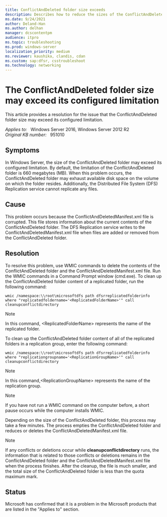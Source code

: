```yaml
---
title: ConflictAndDeleted folder size exceeds
description: Describes how to reduce the sizes of the ConflictAndDeleted folder and the ConflictandDeletedManifest.xml when using Windows Server DFSR.
ms.date: 9/24/2021
author: Deland-Han
ms.author: delhan
manager: dcscontentpm
audience: itpro
ms.topic: troubleshooting
ms.prod: windows-server
localization_priority: medium
ms.reviewer: kaushika, clandis, cdan
ms.custom: sap:dfsr, csstroubleshoot
ms.technology: networking
---
```

# The ConflictAndDeleted folder size may exceed its configured limitation

This article provides a resolution for the issue that the ConflictAndDeleted folder size may exceed its configured limitation.

_Applies to:_ &nbsp; Windows Server 2016, Windows Server 2012 R2  
_Original KB number:_ &nbsp; 951010

## Symptoms

In Windows Server, the size of the ConflictAndDeleted folder may exceed its configured limitation. By default, the limitation of the ConflictAndDeleted folder is 660 megabytes (MB). When this problem occurs, the ConflictAndDeleted folder may exhaust available disk space on the volume on which the folder resides. Additionally, the Distributed File System (DFS) Replication service cannot replicate any files.

## Cause

This problem occurs because the ConflictAndDeletedManifest.xml file is corrupted. This file stores information about the current contents of the ConflictAndDeleted folder. The DFS Replication service writes to the ConflictAndDeletedManifest.xml file when files are added or removed from the ConflictAndDeleted folder.

## Resolution

To resolve this problem, use WMIC commands to delete the contents of the ConflictAndDeleted folder and the ConflictAndDeletedManifest.xml file.
Run the WMIC commands in a Command Prompt window (cmd.exe).
To clean up the ConflictAndDeleted folder content of a replicated folder, run the following command:  

```console
wmic /namespace:\\root\microsoftdfs path dfsrreplicatedfolderinfo where "replicatedfoldername='<ReplicatedFolderName>'" call cleanupconflictdirectory
```

> [!Note]
> In this command, \<ReplicatedFolderName> represents the name of the replicated folder.

To clean up the ConflictAndDeleted folder content of all of the replicated folders in a replication group, enter the following command:  

```console
wmic /namespace:\\root\microsoftdfs path dfsrreplicatedfolderinfo where "replicationgroupname='<ReplicationGroupName>'" call cleanupconflictdirectory
```

> [!Note]
> In this command,\<ReplicationGroupName> represents the name of the replication group.

> [!Note]
> If you have not run a WMIC command on the computer before, a short pause occurs while the computer installs WMIC.

Depending on the size of the ConflictAndDeleted folder, this process may take a few minutes. The process empties the ConflictAndDeleted folder and reduces or deletes the ConflictAndDeletedManifest.xml file.  

> [!Note]
> If any conflicts or deletions occur while **cleanupconflictdirectory** runs, the information that is related to those conflicts or deletions remains in the ConflictAndDeleted folder and the ConflictAndDeletedManifest.xml file when the process finishes.  After the cleanup, the file is much smaller, and the total size of the ConflictAndDeleted folder is less than the quota maximum mark.

## Status

Microsoft has confirmed that it is a problem in the Microsoft products that are listed in the "Applies to" section.
